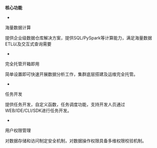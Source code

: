 **核心功能**

* 
海量数据计算

提供企业级数据仓库解决方案，提供SQL/PySpark等计算能力，满足海量数据ETL以及交互式查询需要

* 
完全托管开箱即用

简单设置即可快速开展数据分析工作，集群底层搭建及运维完全托管。

* 
任务开发

提供任务开发，自定义函数，任务调度功能，支持开发人员通过WEB/IDE/CLI/SDK进行任务开发。

* 
用户权限管理

对数据存储和访问制定安全机制，对数据操作权限具备多维权限校验机制。